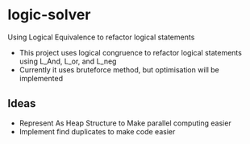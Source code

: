 # logic-solver

Using Logical Equivalence to refactor logical statements

- This project uses logical congruence to refactor logical statements using L_And, L_or, and L_neg
- Currently it uses bruteforce method, but optimisation will be implemented

## Ideas

- Represent As Heap Structure to Make parallel computing easier
- Implement find duplicates to make code easier
